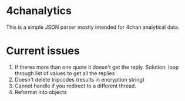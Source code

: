 4chanalytics 
==========
This is a simple JSON parser mostly intended for 4chan analytical data.

Current issues
==========
1) If theres more than one quote it doesn't get the reply. 
Solution: loop through list of </a> values to get all the replies
2) Doesn't delete tripcodes (results in encryption string)
3) Cannot handle if you redirect to a different thread.
4) Reformat into objects
